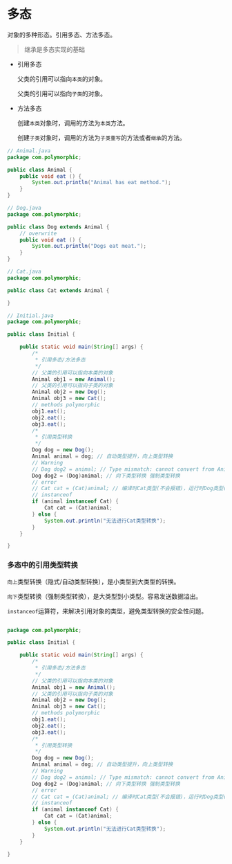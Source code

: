 # 多态

对象的多种形态。引用多态、方法多态。

> 继承是多态实现的基础

* 引用多态

    父类的引用可以指向`本类`的对象。

    父类的引用可以指向`子类`的对象。

* 方法多态

    创建`本类`对象时，调用的方法为`本类`方法。

    创建`子类`对象时，调用的方法为`子类重写`的方法或者`继承`的方法。

```java
// Animal.java
package com.polymorphic;

public class Animal {
	public void eat () {
		System.out.println("Animal has eat method.");
	}
}
```

```java
// Dog.java
package com.polymorphic;

public class Dog extends Animal {
	// overwrite
	public void eat () {
		System.out.println("Dogs eat meat.");
	}
}
```

```java
// Cat.java
package com.polymorphic;

public class Cat extends Animal {

}
```

```java
// Initial.java
package com.polymorphic;

public class Initial {

	public static void main(String[] args) {
		/*
		 * 引用多态/方法多态
		 */
		// 父类的引用可以指向本类的对象
		Animal obj1 = new Animal();
		// 父类的引用可以指向子类的对象
		Animal obj2 = new Dog();
		Animal obj3 = new Cat();
		// methods polymorphic
		obj1.eat();
		obj2.eat();
		obj3.eat();
		/*
		 * 引用类型转换
		 */
		Dog dog = new Dog();
		Animal animal = dog; // 自动类型提升，向上类型转换
		// Warning
		// Dog dog2 = animal; // Type mismatch: cannot convert from Animal to Dog
		Dog dog2 = (Dog)animal; // 向下类型转换 强制类型转换
		// error
		// Cat cat = (Cat)animal; // 编译时Cat类型(不会报错)，运行时Dog类型(抛出异常)
		// instanceof
		if (animal instanceof Cat) {
			Cat cat = (Cat)animal;
		} else {
			System.out.println("无法进行Cat类型转换");
		}
	}

}
```

### 多态中的引用类型转换

`向上`类型转换（隐式/自动类型转换），是小类型到大类型的转换。

`向下`类型转换（强制类型转换），是大类型到小类型。容易发送数据溢出。

`instanceof`运算符，来解决引用对象的类型，避免类型转换的安全性问题。

```java

package com.polymorphic;

public class Initial {

	public static void main(String[] args) {
		/*
		 * 引用多态/方法多态
		 */
		// 父类的引用可以指向本类的对象
		Animal obj1 = new Animal();
		// 父类的引用可以指向子类的对象
		Animal obj2 = new Dog();
		Animal obj3 = new Cat();
		// methods polymorphic
		obj1.eat();
		obj2.eat();
		obj3.eat();
		/*
		 * 引用类型转换
		 */
		Dog dog = new Dog();
		Animal animal = dog; // 自动类型提升，向上类型转换
		// Warning
		// Dog dog2 = animal; // Type mismatch: cannot convert from Animal to Dog
		Dog dog2 = (Dog)animal; // 向下类型转换 强制类型转换
		// error
		// Cat cat = (Cat)animal; // 编译时Cat类型(不会报错)，运行时Dog类型(抛出异常)
		// instanceof
		if (animal instanceof Cat) {
			Cat cat = (Cat)animal;
		} else {
			System.out.println("无法进行Cat类型转换");
		}
	}

}
```
